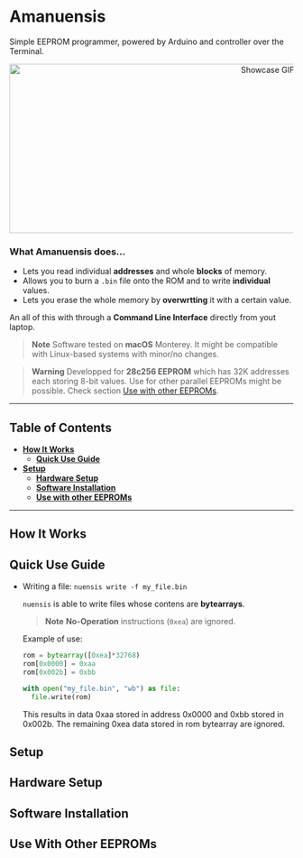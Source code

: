 # Amanuensis
Simple EEPROM programmer, powered by Arduino and controller over the Terminal.

<p align="center">
 <img src="./nuensis_small.gif" alt="Showcase GIF" width="900" height="300">
</p>

### What Amanuensis does...
- Lets you read individual **addresses** and whole **blocks** of memory.
- Allows you to burn a `.bin` file onto the ROM and to write **individual** values.
- Lets you erase the whole memory by **overwrtting** it with a certain value.

An all of this with through a **Command Line Interface** directly from yout laptop.

> **Note**
> Software tested on **macOS** Monterey. It might be compatible with Linux-based systems with minor/no changes.

> **Warning**
> Developped for **28c256 EEPROM** which has 32K addresses each storing 8-bit values.
> Use for other parallel EEPROMs might be possible. Check section [Use with other EEPROMs](#use-with-other-eeproms).

----


## Table of Contents
* **[How It Works](#how-it-works)**
  * **[Quick Use Guide](#quick-use-guide)**
* **[Setup](#setup)**
  * **[Hardware Setup](#hardware-setup)**
  * **[Software Installation](#installation)**
  * **[Use with other EEPROMs](#use-with-other-eeproms)**


----


## How It Works


## Quick Use Guide
- Writing a file:
  `nuensis write -f my_file.bin`
  
  `nuensis` is able to write files whose contens are **bytearrays**.
  > **Note**
  > **No-Operation** instructions (`0xea`) are ignored.

  Example of use:
  ```python
  rom = bytearray([0xea]*32768)
  rom[0x0000] = 0xaa
  rom[0x002b] = 0xbb

  with open("my_file.bin", "wb") as file:
    file.write(rom)
  ```
  This results in data 0xaa stored in address 0x0000 and 0xbb stored in 0x002b. The remaining 0xea data stored in rom bytearray are ignored.
  

## Setup


## Hardware Setup


## Software Installation


## Use With Other EEPROMs


